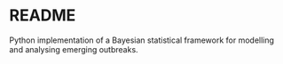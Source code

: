 # README

Python implementation of a Bayesian statistical framework for modelling and analysing emerging outbreaks.
